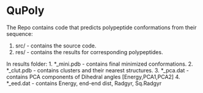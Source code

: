 # QuPoly
The Repo contains code that predicts polypeptide conformations from their sequence:

1. src/ - contains the source code.
2. res/ - contains the results for corresponding polypeptides.  

In results folder:
    1. *_mini.pdb - contains final minimized conformations.
    2. *_clut.pdb - contains clusters and their nearest structures.
    3. *_pca.dat - contains PCA components of Dihedral angles [Energy,PCA1,PCA2]
    4. *_eed.dat - contains Energy, end-end dist, Radgyr, Sq.Radgyr
